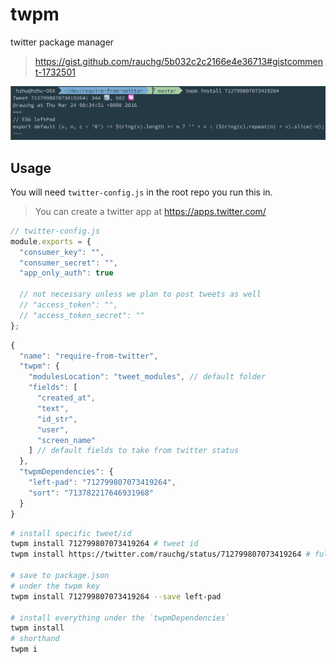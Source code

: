 twpm
====

twitter package manager

>https://gist.github.com/rauchg/5b032c2c2166e4e36713#gistcomment-1732501

![left-pad](left-pad.png)

## Usage

You will need `twitter-config.js` in the root repo you run this in.

> You can create a twitter app at https://apps.twitter.com/

```js
// twitter-config.js
module.exports = {
  "consumer_key": "",
  "consumer_secret": "",
  "app_only_auth": true

  // not necessary unless we plan to post tweets as well
  // "access_token": "",
  // "access_token_secret": ""
};
```

```js
{
  "name": "require-from-twitter",
  "twpm": {
    "modulesLocation": "tweet_modules", // default folder
    "fields": [
      "created_at",
      "text",
      "id_str",
      "user",
      "screen_name"
    ] // default fields to take from twitter status
  },
  "twpmDependencies": {
    "left-pad": "712799807073419264",
    "sort": "713782217646931968"
  }
}
```

```bash
# install specific tweet/id
twpm install 712799807073419264 # tweet id 
twpm install https://twitter.com/rauchg/status/712799807073419264 # full url

# save to package.json
# under the twpm key
twpm install 712799807073419264 --save left-pad

# install everything under the `twpmDependencies`
twpm install
# shorthand
twpm i
```
